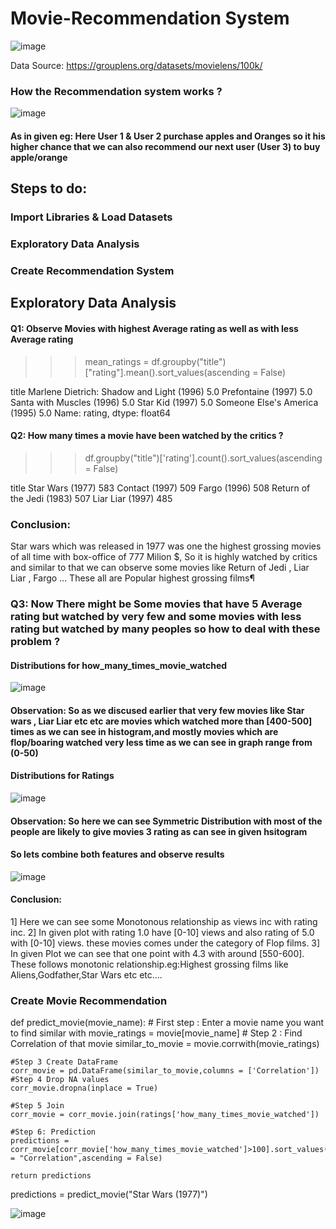 # Movie-Recommendation System
![image](https://user-images.githubusercontent.com/61958476/114347101-17115e00-9b82-11eb-8179-9fb40d1ce3e5.png)

Data Source: https://grouplens.org/datasets/movielens/100k/

### How the Recommendation system works ?
![image](https://user-images.githubusercontent.com/61958476/114347180-2d1f1e80-9b82-11eb-864e-efc56a5e913a.png)

#### As in given eg: Here User 1 & User 2 purchase apples and Oranges so it his higher chance that we can also recommend our next user (User 3) to buy apple/orange

## Steps to do:
### Import Libraries & Load Datasets
### Exploratory Data Analysis
### Create Recommendation System


## Exploratory Data Analysis

#### Q1: Observe Movies with highest Average rating as well as with less Average rating
>>> mean_ratings = df.groupby("title")["rating"].mean().sort_values(ascending = False)

title
Marlene Dietrich: Shadow and Light (1996)     5.0
Prefontaine (1997)                            5.0
Santa with Muscles (1996)                     5.0
Star Kid (1997)                               5.0
Someone Else's America (1995)                 5.0
Name: rating, dtype: float64

#### Q2: How many times a movie have been watched by the critics ?
>>> df.groupby("title")['rating'].count().sort_values(ascending = False)

title
Star Wars (1977)                              583
Contact (1997)                                509
Fargo (1996)                                  508
Return of the Jedi (1983)                     507
Liar Liar (1997)                              485

### Conclusion:
Star wars which was released in 1977 was one the highest grossing movies of all time with box-office of 777 Milion $, So it is highly watched by critics and similar to that we can observe some movies like Return of Jedi , Liar Liar , Fargo ... These all are Popular highest grossing films¶


### Q3: Now There might be Some movies that have 5 Average rating but watched by very few and some movies with less rating but watched by many peoples so how to deal with these problem ?

#### Distributions for how_many_times_movie_watched

![image](https://user-images.githubusercontent.com/61958476/114348013-94899e00-9b83-11eb-9333-18c3c1fd69fb.png)

#### Observation: So as we discused earlier that very few movies like Star wars , Liar Liar etc etc are movies which watched more than [400-500] times as we can see in histogram,and mostly movies which are flop/boaring watched very less time as we can see in graph range from (0-50)

#### Distributions for Ratings

![image](https://user-images.githubusercontent.com/61958476/114348070-ac612200-9b83-11eb-9169-582c51f36c78.png)

#### Observation: So here we can see Symmetric Distribution with most of the people are likely to give movies 3 rating as can see in given hsitogram

#### So lets combine both features and observe results

![image](https://user-images.githubusercontent.com/61958476/114348124-bf73f200-9b83-11eb-984b-805621384348.png)

#### Conclusion:
1] Here we can see some Monotonous relationship as views inc with rating inc.
2] In given plot with rating 1.0 have [0-10] views and also rating of 5.0 with [0-10] views. these movies comes under the category of Flop films.
3] In given Plot we can see that one point with 4.3 with around [550-600]. These follows monotonic relationship.eg:Highest grossing films like Aliens,Godfather,Star Wars etc etc....


### Create Movie Recommendation

def predict_movie(movie_name):
    # First step : Enter a movie name you want to find similar with
    movie_ratings = movie[movie_name]
    # Step 2 : Find Correlation of that movie
    similar_to_movie = movie.corrwith(movie_ratings)
    
    #Step 3 Create DataFrame
    corr_movie = pd.DataFrame(similar_to_movie,columns = ['Correlation'])
    #Step 4 Drop NA values
    corr_movie.dropna(inplace = True)
    
    #Step 5 Join
    corr_movie = corr_movie.join(ratings['how_many_times_movie_watched'])
    
    #Step 6: Prediction
    predictions = corr_movie[corr_movie['how_many_times_movie_watched']>100].sort_values(by = "Correlation",ascending = False)
    
    return predictions

predictions = predict_movie("Star Wars (1977)")


![image](https://user-images.githubusercontent.com/61958476/114348796-a455b200-9b84-11eb-9638-6797e5f8a76e.png)








